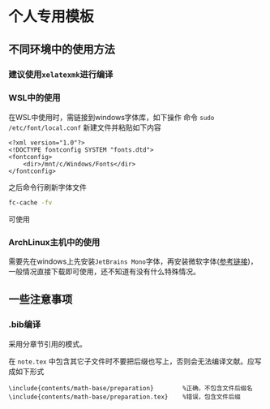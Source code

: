 # 个人专用模板

## 不同环境中的使用方法

### 建议使用`xelatexmk`进行编译

### WSL中的使用

在WSL中使用时，需链接到windows字体库，如下操作
命令 `sudo /etc/font/local.conf` 新建文件并粘贴如下内容

```
<?xml version="1.0"?>
<!DOCTYPE fontconfig SYSTEM "fonts.dtd">
<fontconfig>
    <dir>/mnt/c/Windows/Fonts</dir>
</fontconfig>
```

之后命令行刷新字体文件

```bash
fc-cache -fv
```

可使用

### ArchLinux主机中的使用

需要先在windows上先安装`JetBrains Mono`字体，再安装微软字体([参考链接](https://arch-linux.osrc.com/advanced/optional-cfg-1.html#%E5%AE%89%E8%A3%85-windows-%E5%AD%97%E4%BD%93))，一般情况直接下载即可使用，还不知道有没有什么特殊情况。



## 一些注意事项

### .bib编译

采用分章节引用的模式。

在 `note.tex` 中包含其它子文件时不要把后缀也写上，否则会无法编译文献。应写成如下形式

```
\include{contents/math-base/preparation}    	%正确，不包含文件后缀名
\include{contents/math-base/preparation.tex}	%错误，包含文件后缀
```

